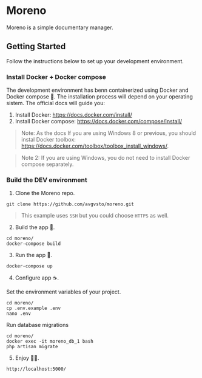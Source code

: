 # Moreno

Moreno is a simple documentary manager.

## Getting Started

Follow the instructions below to set up your development environment.

### Install Docker + Docker compose

The development environment has benn containerized using Docker and Docker compose 🐋.
The installation process will depend on your operating sistem. The official docs will guide you:

1. Install Docker: https://docs.docker.com/install/
2. Install Docker compose: https://docs.docker.com/compose/install/

> Note: As the docs If you are using Windows 8 or previous, you should instal Docker toolbox: https://docs.docker.com/toolbox/toolbox_install_windows/.

> Note 2: If you are using Windows, you do not need to install Docker compose separately.

### Build the DEV environment

1. Clone the Moreno repo.
```
git clone https://github.com/avgvsto/moreno.git
```
> This example uses `SSH` but you could choose `HTTPS` as well.

2. Build the app 🔨.
```
cd moreno/
docker-compose build
```

3. Run the app 🚀.
```
docker-compose up
```

4. Configure app ☕️.

Set the environment variables of your project.
```
cd moreno/
cp .env.example .env
nano .env
```

Run database migrations
```
cd moreno/
docker exec -it moreno_db_1 bash
php artisan migrate
```

5. Enjoy 🙌🏼.
```
http://localhost:5000/
```
